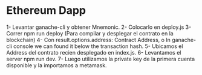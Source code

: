 # Ethereum Dapp

1- Levantar ganache-cli y obtener Mnemonic.
2- Colocarlo en deploy.js
3- Correr npm run deploy (Para compilar y desplegar el contrato en la blockchain)
4- Con result.options.address: Contract Address, o In ganache-cli console we can found it below the transaction hash.
5- Ubicamos el Address del contrato recien desplegado en index.js.
6- Levantamos el server npm run dev.
7- Luego utilizamos la private key de la primera cuenta disponible y la importamos a metamask.
